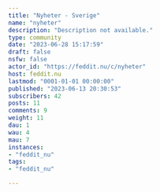 ```yaml
---
title: "Nyheter - Sverige" 
name: "nyheter"
description: "Description not available."
type: community
date: "2023-06-28 15:17:59"
draft: false
nsfw: false
actor_id: "https://feddit.nu/c/nyheter"
host: feddit.nu
lastmod: "0001-01-01 00:00:00"
published: "2023-06-13 20:30:53"
subscribers: 42
posts: 11
comments: 9
weight: 11
dau: 1
wau: 4
mau: 7
instances:
- "feddit_nu"
tags: 
- "feddit_nu"

---
```


